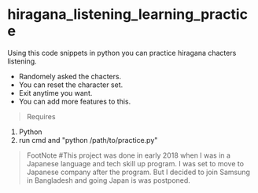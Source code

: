 # hiragana_listening_learning_practice

Using this code snippets in python you can practice hiragana chacters listening. 

  * Randomely asked the chacters.
  * You can reset the character set.
  * Exit anytime you want. 
  * You can add more features to this.

> Requires

1. Python
2. run cmd and "python /path/to/practice.py"



> FootNote
#This project was done in early 2018 when I was in a Japanese language and tech skill up program. I was set to move to Japanese company after the program. But I decided to join Samsung in Bangladesh and going Japan is was postponed. 
